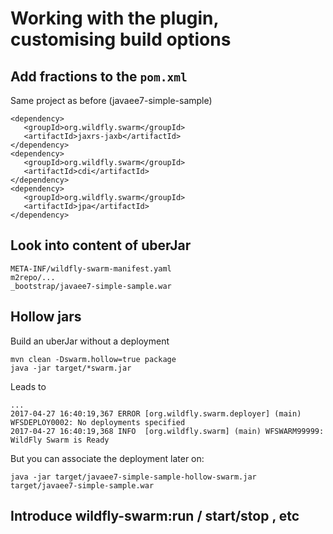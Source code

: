 # Working with the plugin, customising build options

## Add fractions to the `pom.xml`

Same project as before (javaee7-simple-sample)

```
<dependency>
   <groupId>org.wildfly.swarm</groupId>
   <artifactId>jaxrs-jaxb</artifactId>
</dependency>
<dependency>
   <groupId>org.wildfly.swarm</groupId>
   <artifactId>cdi</artifactId>
</dependency>
<dependency>
   <groupId>org.wildfly.swarm</groupId>
   <artifactId>jpa</artifactId>
</dependency>                                                                                                             
```

## Look into content of uberJar

```
META-INF/wildfly-swarm-manifest.yaml
m2repo/...
_bootstrap/javaee7-simple-sample.war
```

## Hollow jars

Build an uberJar without a deployment
```
mvn clean -Dswarm.hollow=true package
java -jar target/*swarm.jar
```
 Leads to 

```
...
2017-04-27 16:40:19,367 ERROR [org.wildfly.swarm.deployer] (main) WFSDEPLOY0002: No deployments specified
2017-04-27 16:40:19,368 INFO  [org.wildfly.swarm] (main) WFSWARM99999: WildFly Swarm is Ready

```

But you can associate the deployment later on:

```
java -jar target/javaee7-simple-sample-hollow-swarm.jar target/javaee7-simple-sample.war
```
## Introduce wildfly-swarm:run / start/stop , etc
